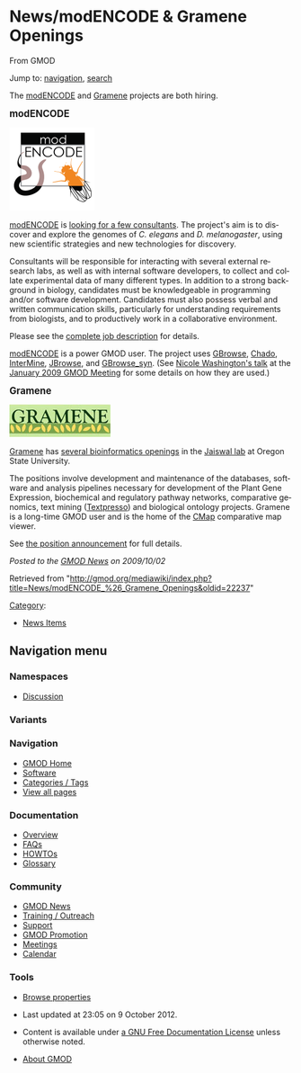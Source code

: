 <div id="mw-page-base" class="noprint">

</div>

<div id="mw-head-base" class="noprint">

</div>

<div id="content" class="mw-body" role="main">

<span id="top"></span>

<div id="mw-js-message" style="display:none;">

</div>



# <span dir="auto">News/modENCODE & Gramene Openings</span>

<div id="bodyContent">

<div id="siteSub">

From GMOD

</div>

<div id="contentSub">

</div>

<div id="jump-to-nav" class="mw-jump">

Jump to: [navigation](#mw-navigation), [search](#p-search)

</div>

<div id="mw-content-text" class="mw-content-ltr" lang="en" dir="ltr">

The <a href="http://www.modencode.org" class="external text"
rel="nofollow">modENCODE</a> and
<a href="http://www.gramene.org" class="external text"
rel="nofollow">Gramene</a> projects are both hiring.

<span style="font-size:120%">**modENCODE**</span>

<div class="floatright">

<a href="http://blog.modencode.org/" rel="nofollow"
title="modENCODE Project Openings"><img
src="../../mediawiki/images/3/35/ModENCODE_logo.png" width="151"
height="148" alt="modENCODE Project Openings" /></a>

</div>

<a href="http://www.modencode.org" class="external text"
rel="nofollow">modENCODE</a> is
<a href="http://blog.modencode.org/?p=350" class="external text"
rel="nofollow">looking for a few consultants</a>. The project's aim is
to discover and explore the genomes of *C. elegans* and *D.
melanogaster*, using new scientific strategies and new technologies for
discovery.

Consultants will be responsible for interacting with several external
research labs, as well as with internal software developers, to collect
and collate experimental data of many different types. In addition to a
strong background in biology, candidates must be knowledgeable in
programming and/or software development. Candidates must also possess
verbal and written communication skills, particularly for understanding
requirements from biologists, and to productively work in a
collaborative environment.

Please see the
<a href="http://blog.modencode.org/?p=350" class="external text"
rel="nofollow">complete job description</a> for details.

<a href="http://www.modencode.org" class="external text"
rel="nofollow">modENCODE</a> is a power GMOD user. The project uses
[GBrowse](../GBrowse.1 "GBrowse"),
<a href="../Chado" class="mw-redirect" title="Chado">Chado</a>,
[InterMine](../InterMine "InterMine"),
[JBrowse](../JBrowse.1 "JBrowse"), and
[GBrowse_syn](../GBrowse_syn.1 "GBrowse syn"). (See [Nicole Washington's
talk](../January_2009_GMOD_Meeting#modENCODE:_extending_Chado.2C_BIR-TAB.2C_.26_GBrowse_for_automating_data_validation_.26_display "January 2009 GMOD Meeting")
at the [January 2009 GMOD
Meeting](../January_2009_GMOD_Meeting "January 2009 GMOD Meeting") for
some details on how they are used.)

  
<span style="font-size: 120%">**Gramene**</span>

<div class="floatright">

<a href="http://news.gramene.org/" rel="nofollow"
title="Grameene Project Opening"><img
src="../../mediawiki/images/5/59/Gramene_logo180.jpg" width="180"
height="58" alt="Grameene Project Opening" /></a>

</div>

<a href="http://www.gramene.org" class="external text"
rel="nofollow">Gramene</a> has
<a href="http://news.gramene.org/?p=392" class="external text"
rel="nofollow">several bioinformatics openings</a> in the
<a href="http://www.science.oregonstate.edu/bpp/faculty/jaiswal/"
class="external text" rel="nofollow">Jaiswal lab</a> at Oregon State
University.

The positions involve development and maintenance of the databases,
software and analysis pipelines necessary for development of the Plant
Gene Expression, biochemical and regulatory pathway networks,
comparative genomics, text mining
([Textpresso](../Textpresso "Textpresso")) and biological ontology
projects. Gramene is a long-time GMOD user and is the home of the
[CMap](../CMap.1 "CMap") comparative map viewer.

See <a href="http://news.gramene.org/?p=392" class="external text"
rel="nofollow">the position announcement</a> for full details.

  

<div class="newsfooter">

*Posted to the [GMOD News](../GMOD_News "GMOD News") on 2009/10/02*

</div>

</div>

<div class="printfooter">

Retrieved from
"<http://gmod.org/mediawiki/index.php?title=News/modENCODE_%26_Gramene_Openings&oldid=22237>"

</div>

<div id="catlinks" class="catlinks">

<div id="mw-normal-catlinks" class="mw-normal-catlinks">

[Category](../Special:Categories "Special:Categories"):

- [News Items](../Category:News_Items "Category:News Items")

</div>

</div>

<div class="visualClear">

</div>

</div>

</div>

<div id="mw-navigation">

## Navigation menu

<div id="mw-head">



<div id="left-navigation">

<div id="p-namespaces" class="vectorTabs" role="navigation"
aria-labelledby="p-namespaces-label">

### Namespaces


- <span id="ca-talk"><a
  href="http://gmod.org/mediawiki/index.php?title=Talk:News/modENCODE_%26_Gramene_Openings&amp;action=edit&amp;redlink=1"
  accesskey="t"
  title="Discussion about the content page [t]">Discussion</a></span>

</div>

<div id="p-variants" class="vectorMenu emptyPortlet" role="navigation"
aria-labelledby="p-variants-label">

### 

### Variants[](#)

<div class="menu">

</div>

</div>

</div>





</div>

</div>

</div>

<div id="mw-panel">

<div id="p-logo" role="banner">

<a href="../Main_Page"
style="background-image: url(../../images/GMOD-cogs.png);"
title="Visit the main page"></a>

</div>

<div id="p-Navigation" class="portal" role="navigation"
aria-labelledby="p-Navigation-label">

### Navigation

<div class="body">

- <span id="n-GMOD-Home">[GMOD Home](../Main_Page)</span>
- <span id="n-Software">[Software](../GMOD_Components)</span>
- <span id="n-Categories-.2F-Tags">[Categories /
  Tags](../Categories)</span>
- <span id="n-View-all-pages">[View all
  pages](../Special:AllPages)</span>

</div>

</div>

<div id="p-Documentation" class="portal" role="navigation"
aria-labelledby="p-Documentation-label">

### Documentation

<div class="body">

- <span id="n-Overview">[Overview](../Overview)</span>
- <span id="n-FAQs">[FAQs](../Category:FAQ)</span>
- <span id="n-HOWTOs">[HOWTOs](../Category:HOWTO)</span>
- <span id="n-Glossary">[Glossary](../Glossary)</span>

</div>

</div>

<div id="p-Community" class="portal" role="navigation"
aria-labelledby="p-Community-label">

### Community

<div class="body">

- <span id="n-GMOD-News">[GMOD News](../GMOD_News)</span>
- <span id="n-Training-.2F-Outreach">[Training /
  Outreach](../Training_and_Outreach)</span>
- <span id="n-Support">[Support](../Support)</span>
- <span id="n-GMOD-Promotion">[GMOD Promotion](../GMOD_Promotion)</span>
- <span id="n-Meetings">[Meetings](../Meetings)</span>
- <span id="n-Calendar">[Calendar](../Calendar)</span>

</div>

</div>

<div id="p-tb" class="portal" role="navigation"
aria-labelledby="p-tb-label">

### Tools

<div class="body">


- <span id="t-smwbrowselink"><a href="../Special:Browse/News-2FmodENCODE_-26_Gramene_Openings"
  rel="smw-browse">Browse properties</a></span>


</div>

</div>

</div>

</div>

<div id="footer" role="contentinfo">

- <span id="footer-info-lastmod">Last updated at 23:05 on 9 October
  2012.</span>
<!-- - <span id="footer-info-viewcount">7,059 page views.</span> -->
- <span id="footer-info-copyright">Content is available under
  <a href="http://www.gnu.org/licenses/fdl-1.3.html" class="external"
  rel="nofollow">a GNU Free Documentation License</a> unless otherwise
  noted.</span>

<!-- -->

- <span id="footer-places-about">[About
  GMOD](../GMOD:About "GMOD:About")</span>

<!-- -->






</div>
